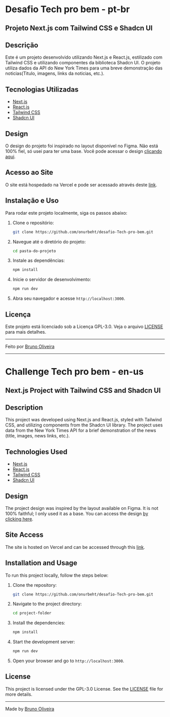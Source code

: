 # Desafio Tech pro bem - pt-br

## Projeto Next.js com Tailwind CSS e Shadcn UI 

## Descrição 

Este é um projeto desenvolvido utilizando Next.js e React.js, estilizado com Tailwind CSS e utilizando componentes da biblioteca Shadcn UI. O projeto utiliza dados da API do New York Times para uma breve demonstração das noticias(Titulo, imagens, links da noticias, etc.).

## Tecnologias Utilizadas

- [Next.js](https://nextjs.org/)
- [React.js](https://react.dev/)
- [Tailwind CSS](https://tailwindcss.com/)
- [Shadcn UI](https://ui.shadcn.com/)

## Design

O design do projeto foi inspirado no layout disponível no Figma. Não está 100% fiel, só usei para ter uma base. Você pode acessar o design [clicando aqui](https://www.figma.com/design/HsBNRSwk0wDQG1Wr5AWYxW/News-Website-UI-and-Presentation-for-Opportunists-(Community)?node-id=4-3&t=15G9iZqEDdONmBqW-0). 

## Acesso ao Site

O site está hospedado na Vercel e pode ser acessado através deste [link](https://desafio-tech-pro-bem.vercel.app/).

## Instalação e Uso

Para rodar este projeto localmente, siga os passos abaixo:

1. Clone o repositório:
    ```bash
    git clone https://github.com/onurbeht/desafio-Tech-pro-bem.git
    ```

2. Navegue até o diretório do projeto:
    ```bash
    cd pasta-do-projeto
    ```

3. Instale as dependências:
    ```bash
    npm install
    ```

4. Inicie o servidor de desenvolvimento:
    ```bash
    npm run dev
    ```

5. Abra seu navegador e acesse `http://localhost:3000`.


## Licença 

Este projeto está licenciado sob a Licença GPL-3.0. Veja o arquivo [LICENSE](LICENSE) para mais detalhes.

---

Feito por [Bruno Oliveira](https://github.com/onurbeht/)


---

# Challenge Tech pro bem - en-us

## Next.js Project with Tailwind CSS and Shadcn UI

## Description

This project was developed using Next.js and React.js, styled with Tailwind CSS, and utilizing components from the Shadcn UI library. The project uses data from the New York Times API for a brief demonstration of the news (title, images, news links, etc.).

## Technologies Used

- [Next.js](https://nextjs.org/)
- [React.js](https://react.dev/)
- [Tailwind CSS](https://tailwindcss.com/)
- [Shadcn UI](https://ui.shadcn.com/)

## Design

The project design was inspired by the layout available on Figma. It is not 100% faithful; I only used it as a base. You can access the design [by clicking here](https://www.figma.com/design/HsBNRSwk0wDQG1Wr5AWYxW/News-Website-UI-and-Presentation-for-Opportunists-(Community)?node-id=4-3&t=15G9iZqEDdONmBqW-0).

## Site Access

The site is hosted on Vercel and can be accessed through this [link](https://desafio-tech-pro-bem.vercel.app/).

## Installation and Usage

To run this project locally, follow the steps below:

1. Clone the repository:
    ```bash
    git clone https://github.com/onurbeht/desafio-Tech-pro-bem.git
    ```

2. Navigate to the project directory:
    ```bash
    cd project-folder
    ```

3. Install the dependencies:
    ```bash
    npm install
    ```

4. Start the development server:
    ```bash
    npm run dev
    ```

5. Open your browser and go to `http://localhost:3000`.

## License

This project is licensed under the GPL-3.0 License. See the [LICENSE](LICENSE) file for more details.

---

Made by [Bruno Oliveira](https://github.com/onurbeht/)


